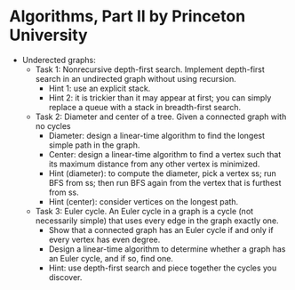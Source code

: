 # Algorithms, Part II by Princeton University
 
- Underected graphs:
    - Task 1: Nonrecursive depth-first search. Implement depth-first search in an undirected graph without using recursion.
        - Hint 1: use an explicit stack.
        - Hint 2: it is trickier than it may appear at first; you can simply replace a queue with a stack in breadth-first search.
    - Task 2: Diameter and center of a tree. Given a connected graph with no cycles
        - Diameter: design a linear-time algorithm to find the longest simple path in the graph.
        - Center: design a linear-time algorithm to find a vertex such that its maximum distance from any other vertex is minimized.
        - Hint (diameter): to compute the diameter, pick a vertex ss; run BFS from ss; then run BFS again from the vertex that is furthest from ss.
        - Hint (center): consider vertices on the longest path.
    - Task 3: Euler cycle. An Euler cycle in a graph is a cycle (not necessarily simple) that uses every edge in the graph exactly one.
        - Show that a connected graph has an Euler cycle if and only if every vertex has even degree.
        - Design a linear-time algorithm to determine whether a graph has an Euler cycle, and if so, find one.
        - Hint: use depth-first search and piece together the cycles you discover.
